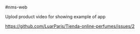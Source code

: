 #nms-web

Uplod product video for showing example of app

https://github.com/LuarParis/Tienda-online-perfumes/issues/2
